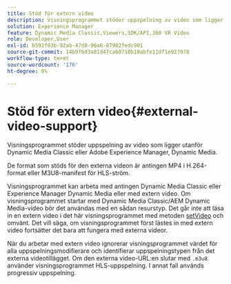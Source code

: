 ```yaml
---
title: Stöd för extern video
description: Visningsprogrammet stöder uppspelning av video som ligger utanför Dynamic Media Classic eller Adobe Experience Manager, Dynamic Media.
solution: Experience Manager
feature: Dynamic Media Classic,Viewers,SDK/API,360 VR Video
role: Developer,User
exl-id: b592f03b-92ab-47d8-96a6-87982fedc901
source-git-commit: 14b9f6d3a01d47ca60710b19abfe11df1e927978
workflow-type: tm+mt
source-wordcount: '176'
ht-degree: 0%

---
```


# Stöd för extern video{#external-video-support}

Visningsprogrammet stöder uppspelning av video som ligger utanför Dynamic Media Classic eller Adobe Experience Manager, Dynamic Media.

De format som stöds för den externa videon är antingen MP4 i H.264-format eller M3U8-manifest för HLS-ström.

Visningsprogrammet kan arbeta med antingen Dynamic Media Classic eller Experience Manager Dynamic Media eller med extern video. Om visningsprogrammet startar med Dynamic Media Classic/AEM Dynamic Media-video bör det användas med en sådan resurstyp. Det går inte att läsa in en extern video i det här visningsprogrammet med metoden [setVideo](../../c-html5-aem-asset-viewers/c-html5-aem-video360/c-html5-aem-video360-javascriptapiref/r-html5-aem-video360-javascriptapiref-setvideo.md#reference-85d3422d6ce64a36ac74827120b5a17c) och omvänt. Det vill säga, om visningsprogrammet först lästes in med extern video fortsätter det bara att fungera med externa videor.

När du arbetar med extern video ignorerar visningsprogrammet värdet för alla uppspelningsmodifierare och identifierar uppspelningstypen från det externa videotillägget. Om den externa video-URL:en slutar med `.m3u8` använder visningsprogrammet HLS-uppspelning. I annat fall används progressiv uppspelning.
